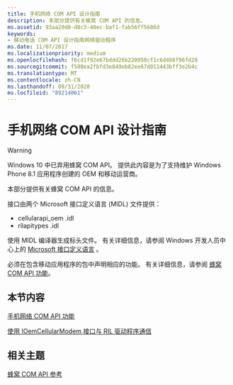 ```yaml
---
title: 手机网络 COM API 设计指南
description: 本部分提供有关蜂窝 COM API 的信息。
ms.assetid: 93aa20d0-d8c3-40ec-baf1-fab56ff5686d
keywords:
- 移动电话 COM API 设计指南网络驱动程序
ms.date: 11/07/2017
ms.localizationpriority: medium
ms.openlocfilehash: f6cd1f92e67bddd26b220950cf1c6d408f96fd28
ms.sourcegitcommit: f500ea2fbfd3e849eb82ee67d011443bff3e2b4c
ms.translationtype: MT
ms.contentlocale: zh-CN
ms.lasthandoff: 08/31/2020
ms.locfileid: "89214061"
---
```

# <a name="cellular-com-api-design-guide"></a>手机网络 COM API 设计指南

> [!WARNING]
> Windows 10 中已弃用蜂窝 COM API。 提供此内容是为了支持维护 Windows Phone 8.1 应用程序创建的 OEM 和移动运营商。

本部分提供有关蜂窝 COM API 的信息。

接口由两个 Microsoft 接口定义语言 (MIDL) 文件提供：

- cellularapi_oem .idl
- rilapitypes .idl

使用 MIDL 编译器生成标头文件。 有关详细信息，请参阅 Windows 开发人员中心上的 [Microsoft 接口定义语言](/windows/desktop/Midl/midl-start-page) 。

必须在包含移动应用程序的包中声明相应的功能。 有关详细信息，请参阅 [蜂窝 COM API 功能](cellular-com-api-capabilities.md)。

## <a name="in-this-section"></a>本节内容

[手机网络 COM API 功能](cellular-com-api-capabilities.md)

[使用 IOemCellularModem 接口与 RIL 驱动程序通信](communicate-with-the-ril-driver-by-using-the-ioemcellularmodem-interface.md)

## <a name="related-topics"></a>相关主题

[蜂窝 COM API 参考](/previous-versions/windows/hardware/cellular/dn946508(v=vs.85))